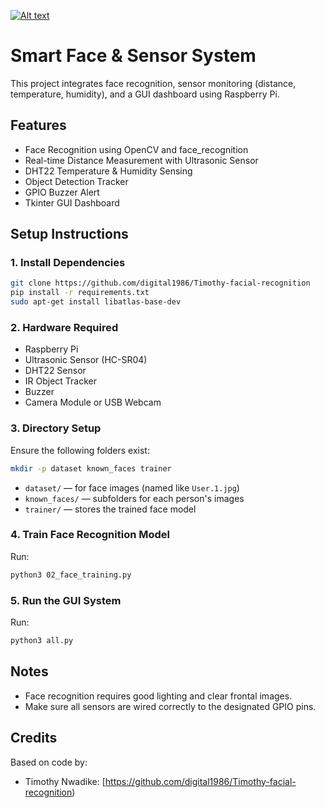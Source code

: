 [![Alt text](https://static.tildacdn.com/tild6331-3663-4563-a434-376465396637/what-is-FR.jpg)](https://www.youtube.com/shorts/MIEfrskdpz0)

# Smart Face & Sensor System

This project integrates face recognition, sensor monitoring (distance, temperature, humidity), and a GUI dashboard using Raspberry Pi.

## Features

- Face Recognition using OpenCV and face_recognition
- Real-time Distance Measurement with Ultrasonic Sensor
- DHT22 Temperature & Humidity Sensing
- Object Detection Tracker
- GPIO Buzzer Alert
- Tkinter GUI Dashboard

## Setup Instructions

### 1. Install Dependencies

```bash
git clone https://github.com/digital1986/Timothy-facial-recognition
pip install -r requirements.txt
sudo apt-get install libatlas-base-dev
```

### 2. Hardware Required

- Raspberry Pi
- Ultrasonic Sensor (HC-SR04)
- DHT22 Sensor
- IR Object Tracker
- Buzzer
- Camera Module or USB Webcam

### 3. Directory Setup

Ensure the following folders exist:

```bash
mkdir -p dataset known_faces trainer
```

- `dataset/` — for face images (named like `User.1.jpg`)
- `known_faces/` — subfolders for each person's images
- `trainer/` — stores the trained face model

### 4. Train Face Recognition Model

Run:
```bash
python3 02_face_training.py
```

### 5. Run the GUI System

Run:
```bash
python3 all.py
```


## Notes

- Face recognition requires good lighting and clear frontal images.
- Make sure all sensors are wired correctly to the designated GPIO pins.

## Credits

Based on code by:
- Timothy Nwadike: [https://github.com/digital1986/Timothy-facial-recognition)

